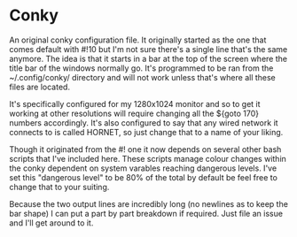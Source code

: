 Conky
=====

An original conky configuration file. It originally started as the one that comes default with #!10 but I'm not sure there's a single line that's the same anymore. The idea is that it starts in a bar at the top of the screen where the title bar of the windows normally go. It's programmed to be ran from the ~/.config/conky/ directory and will not work unless that's where all these files are located.

It's specifically configured for my 1280x1024 monitor and so to get it working at other resolutions will require changing all the ${goto 170} numbers accordingly. It's also configured to say that any wired network it connects to is called HORNET, so just change that to a name of your liking.

Though it originated from the #! one it now depends on several other bash scripts that I've included here. These scripts manage colour changes within the conky dependent on system varables reaching dangerous levels. I've set this "dangerous level" to be 80% of the total by default be feel free to change that to your suiting.

Because the two output lines are incredibly long (no newlines as to keep the bar shape) I can put a part by part breakdown if required. Just file an issue and I'll get around to it.
